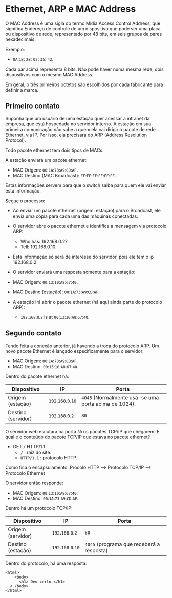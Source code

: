 # Ethernet, ARP e MAC Address

O MAC Address é uma sigla do termo Midia Access Control Address, que significa Endereço de controle de um dispositivo que pode ser uma placa ou dispositivo de rede, representado por 48 bits, em seis grupos de pares hexadecimais. 

Exemplo: 
- `0A`:`1B`: `2B`: `02`: `35`: `42`. 

Cada par acima representa 8 bits. Não pode haver numa mesma rede, dois dispositivos com o mesmo MAC Address. 

Em geral, o três primeiros octetos são escolhidos por cada fabricante para definir a marca. 

## Primeiro contato

Suponha que um usuário de uma estação quer acessar a intranet da empresa, que está hospedada no servidor interno. A estação em sua primeira comunicação não sabe a quem ela vai dirigir o pacote de rede Ethernet, via IP. Por isso, ela precisará do ARP (Address Resolution Protocol). 

Todo pacote ethernet tem dois tipos de MACs. 

A estação enviará um pacote ethernet: 
- MAC Origem: `00`:`1A`:`73`:`A9`:`CD`:`AF`.
- MAC Destino (MAC Broadcast): `FF`:`FF`:`FF`:`FF`:`FF`:`FF`.

Estas informações servem para que o switch saiba para quem ele vai enviar esta informação. 

Segue o processo: 
- Ao enviar um pacote ethernet (origem: estação) para o Broadcast, ele envia uma cópia para cada uma das máquinas conectadas. 
- O servidor abre o pacote ethernet e identifica a mensagem via protocolo ARP: 
  - Who has: 192.168.0.2? 
  - Tell: 192.168.0.10.
- Esta informação só será de interesse do servidor, pois ele tem o ip 192.168.0.2.

- O servidor enviará uma resposta somente para a estação:
- MAC Origem: `00`:`13`:`10`:`A8`:`67`:`40`.
- MAC Destino (estação): `00`:`1A`:`73`:`A9`:`CD`:`AF`.

- A estação irá abrir o pacote ethernet (há aqui ainda parte do protocolo ARP): 
  - `192`.`168`.`0`.`2` is at `00`:`13`:`10`:`A8`:`67`:`40`. 
  
## Segundo contato

Tendo feita a conexão anterior, já havendo a troca do protocolo ARP. Um novo pacote Ethernet é lançado especificamente para o servidor: 
- MAC Origem: `00`:`1A`:`73`:`A9`:`CD`:`AF`.
- MAC Destino: `00`:`13`:`10`:`A8`:`67`:`40`. 

Dentro do pacote ethernet há: 

| Dispositivo  | IP  | Porta  |
|--|--|--|
|Origem (estação) | `192`.`168`.`0`.`10` | `4045` (Normalmente usa-se uma porta acima de 1024).  |
|Destino (servidor) | `192`.`168`.`0`.`2` | `80` |

O servidor web escutará na porta `80` os pacotes TCP/IP que chegarem. E qual é o conteúdo do pacote TCP/IP que estava no pacote ethernet? 
- GET `/` HTTP/1.1  
  - `/` : raiz do site. 
  - `HTTP/1.1` : protocolo HTTP. 
  
Como fica o encapsulamento: 
Procolo HTTP --> Protocolo TCP/IP --> Protocolo Ethernet

O servidor então responde: 
- MAC Origem: `00`:`13`:`10`:`A8`:`67`:`40`;
- MAC Destino: `00`:`1A`:`73`:`A9`:`CD`:`AF`.

Dentro há um protocolo TCP/IP: 

| Dispositivo  | IP  | Porta  |
|--|--|--|
|Origem (servidor) | `192`.`168`.`0`.`2` | `80`  |
|Destino (estação) | `192`.`168`.`0`.`10` | `4045` (programa que receberá a resposta)|

Dentro do protocolo, há uma resposta: 

~~~
<html> 
    <body> 
      <h1> Deu certo </h1>
  < /body>
</html>
~~~

